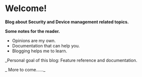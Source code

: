 # Welcome! #
**Blog about Security and Device management related topics.**

**Some notes for the reader.**
- Opinions are my own.
- Documentation that can help you.
- Blogging helps me to learn. 

_Personal goal of this blog: Feature reference and documentation.

_ More to come......_
